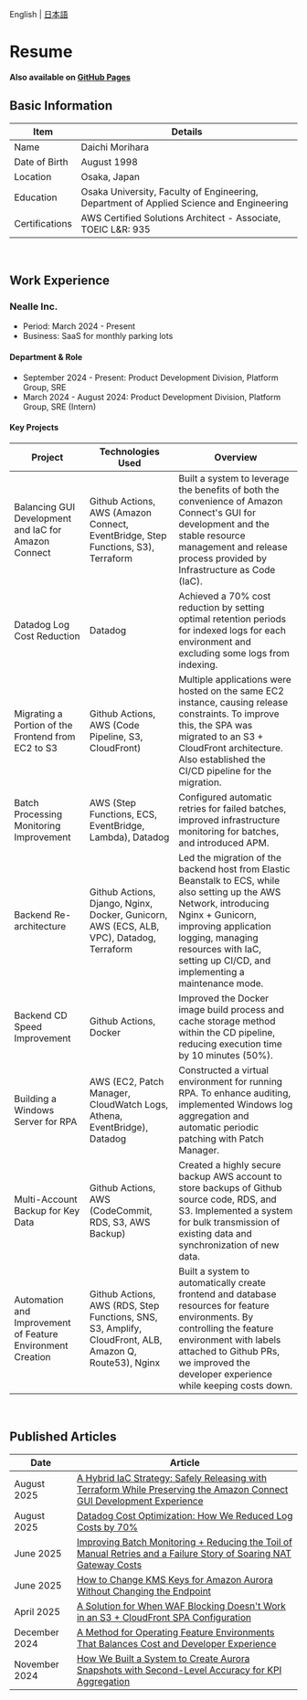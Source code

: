 English | [日本語](README.md)

Resume
======

**Also available on [GitHub Pages](https://daichimorihara.github.io/resume/)**

Basic Information
-------
|Item|Details|
|---|-----|
|Name|Daichi Morihara|
|Date of Birth|August 1998|
|Location|Osaka, Japan|
|Education|Osaka University, Faculty of Engineering, Department of Applied Science and Engineering|
|Certifications|AWS Certified Solutions Architect - Associate, TOEIC L&R: 935|


<br>

Work Experience
-------
### Nealle Inc.
- Period: March 2024 - Present
- Business: SaaS for monthly parking lots

#### Department & Role
- September 2024 - Present: Product Development Division, Platform Group, SRE
- March 2024 - August 2024: Product Development Division, Platform Group, SRE (Intern)


#### Key Projects

|Project|Technologies Used|Overview|
|----|----|--------|
|Balancing GUI Development and IaC for Amazon Connect|Github Actions, AWS (Amazon Connect, EventBridge, Step Functions, S3), Terraform|Built a system to leverage the benefits of both the convenience of Amazon Connect's GUI for development and the stable resource management and release process provided by Infrastructure as Code (IaC).|
|Datadog Log Cost Reduction|Datadog|Achieved a 70% cost reduction by setting optimal retention periods for indexed logs for each environment and excluding some logs from indexing.|
|Migrating a Portion of the Frontend from EC2 to S3|Github Actions, AWS (Code Pipeline, S3, CloudFront)|Multiple applications were hosted on the same EC2 instance, causing release constraints. To improve this, the SPA was migrated to an S3 + CloudFront architecture. Also established the CI/CD pipeline for the migration.|
|Batch Processing Monitoring Improvement|AWS (Step Functions, ECS, EventBridge, Lambda), Datadog|Configured automatic retries for failed batches, improved infrastructure monitoring for batches, and introduced APM.|
|Backend Re-architecture|Github Actions, Django, Nginx, Docker, Gunicorn, AWS (ECS, ALB, VPC), Datadog, Terraform|Led the migration of the backend host from Elastic Beanstalk to ECS, while also setting up the AWS Network, introducing Nginx + Gunicorn, improving application logging, managing resources with IaC, setting up CI/CD, and implementing a maintenance mode.|
|Backend CD Speed Improvement|Github Actions, Docker|Improved the Docker image build process and cache storage method within the CD pipeline, reducing execution time by 10 minutes (50%).|
|Building a Windows Server for RPA|AWS (EC2, Patch Manager, CloudWatch Logs, Athena, EventBridge), Datadog|Constructed a virtual environment for running RPA. To enhance auditing, implemented Windows log aggregation and automatic periodic patching with Patch Manager.|
|Multi-Account Backup for Key Data|Github Actions, AWS (CodeCommit, RDS, S3, AWS Backup)|Created a highly secure backup AWS account to store backups of Github source code, RDS, and S3. Implemented a system for bulk transmission of existing data and synchronization of new data.|
|Automation and Improvement of Feature Environment Creation|Github Actions, AWS (RDS, Step Functions, SNS, S3, Amplify, CloudFront, ALB, Amazon Q, Route53), Nginx|Built a system to automatically create frontend and database resources for feature environments. By controlling the feature environment with labels attached to Github PRs, we improved the developer experience while keeping costs down.|

<br>

Published Articles
-------
|Date|Article|
|---|---|
|August 2025|[A Hybrid IaC Strategy: Safely Releasing with Terraform While Preserving the Amazon Connect GUI Development Experience](https://nealle-dev.hatenablog.com/entry/2025/08/28/102131)|
|August 2025|[Datadog Cost Optimization: How We Reduced Log Costs by 70%](https://nealle-dev.hatenablog.com/entry/2025/08/18/131030)|
|June 2025|[Improving Batch Monitoring + Reducing the Toil of Manual Retries and a Failure Story of Soaring NAT Gateway Costs](https://nealle-dev.hatenablog.com/entry/2025/06/27/104521)|
|June 2025|[How to Change KMS Keys for Amazon Aurora Without Changing the Endpoint](https://nealle-dev.hatenablog.com/entry/2025/06/24/154358)|
|April 2025|[A Solution for When WAF Blocking Doesn't Work in an S3 + CloudFront SPA Configuration](https://nealle-dev.hatenablog.com/entry/2025/04/22/114803)|
|December 2024|[A Method for Operating Feature Environments That Balances Cost and Developer Experience](https://nealle-dev.hatenablog.com/entry/2024/12/20/01)|
|November 2024|[How We Built a System to Create Aurora Snapshots with Second-Level Accuracy for KPI Aggregation](https://nealle-dev.hatenablog.com/entry/2024/11/05/100031)|
